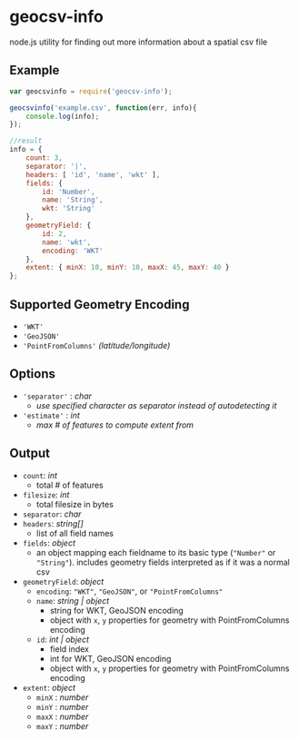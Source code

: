 geocsv-info
===========

node.js utility for finding out more information about a spatial csv file

## Example

```js
var geocsvinfo = require('geocsv-info');

geocsvinfo('example.csv', function(err, info){
	console.log(info);
}); 

//result
info = { 
	count: 3,
	separator: '|',
	headers: [ 'id', 'name', 'wkt' ],
	fields: {
		id: 'Number',
		name: 'String',
		wkt: 'String'
	},
	geometryField: { 
		id: 2, 
		name: 'wkt', 
		encoding: 'WKT' 
	},
	extent: { minX: 10, minY: 10, maxX: 45, maxY: 40 } 
};
```

## Supported Geometry Encoding

- `'WKT'`
- `'GeoJSON'`
- `'PointFromColumns'` *(latitude/longitude)*

## Options

- `'separator'` : *char*
	+ *use specified character as separator instead of autodetecting it*
- `'estimate'` : *int*
	+ *max # of features to compute extent from*

## Output

- `count`: *int*
	+ total # of features
- `filesize`: *int*
	+ total filesize in bytes
- `separator`: *char*
- `headers`: *string[]*
	+ list of all field names
- `fields`: *object*
	+ an object mapping each fieldname to its basic type (`"Number"` or `"String"`). includes geometry fields interpreted as if it was a normal csv
- `geometryField`: *object*
	+ `encoding`: `"WKT"`, `"GeoJSON"`, or `"PointFromColumns"`
	+ `name`: *string | object* 
		+ string for WKT, GeoJSON encoding
		+ object with `x`, `y` properties for geometry with PointFromColumns encoding
	+ `id`: *int | object* 
		+ field index
		+ int for WKT, GeoJSON encoding
		+ object with `x`, `y` properties for geometry with PointFromColumns encoding
- `extent`: *object*
	+ `minX` : *number*
	+ `minY` : *number*
	+ `maxX` : *number*
	+ `maxY` : *number* 